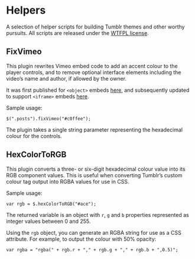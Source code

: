 Helpers
=======

A selection of helper scripts for building Tumblr themes and other worthy pursuits. All scripts are released under the [WTFPL license](http://sam.zoy.org/wtfpl/).

FixVimeo
--------

This plugin rewrites Vimeo embed code to add an accent colour to the player controls, and to remove optional interface elements including the video’s name and author, if allowed by the owner.

It was first published for `<object>` embeds [here](http://matthewbuchanan.name/post/141302328/better-vimeo-embeds-on-tumblr), and subsequently updated to support `<iframe>` embeds [here](http://matthewbuchanan.name/tumblr/vimeo-embeds/).

Sample usage:

    $(".posts").fixVimeo("#c0ffee");

The plugin takes a single string parameter representing the hexadecimal colour for the controls.

HexColorToRGB
-------------

This plugin converts a three- or six-digit hexadecimal colour value into its RGB component values. This is useful when converting Tumblr’s custom colour tag output into RGBA values for use in CSS.

Sample usage:

    var rgb = $.hexColorToRGB("#ace");

The returned variable is an object with `r`, `g` and `b` properties represented as integer values between 0 and 255.

Using the `rgb` object, you can generate an RGBA string for use as a CSS attribute. For example, to output the colour with 50% opacity:

    var rgba = "rgba(" + rgb.r + "," + rgb.g + "," + rgb.b + ",0.5)";